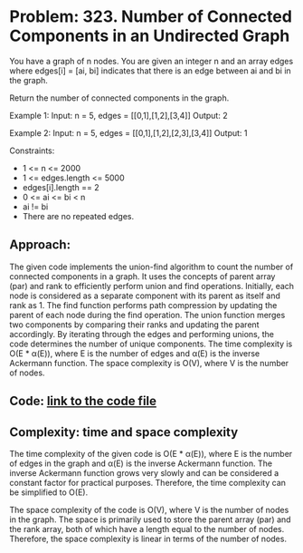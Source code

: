 # Problem: 323. Number of Connected Components in an Undirected Graph
You have a graph of n nodes. You are given an integer n and an array edges where edges[i] = [ai, bi] indicates that there is an edge between ai and bi in the graph.

Return the number of connected components in the graph. 

Example 1:
Input: n = 5, edges = [[0,1],[1,2],[3,4]]
Output: 2

Example 2:
Input: n = 5, edges = [[0,1],[1,2],[2,3],[3,4]]
Output: 1
 
Constraints:
- 1 <= n <= 2000
- 1 <= edges.length <= 5000
- edges[i].length == 2
- 0 <= ai <= bi < n
- ai != bi
- There are no repeated edges.

## Approach:
The given code implements the union-find algorithm to count the number of connected components in a graph. It uses the concepts of parent array (par) and rank to efficiently perform union and find operations. Initially, each node is considered as a separate component with its parent as itself and rank as 1. The find function performs path compression by updating the parent of each node during the find operation. The union function merges two components by comparing their ranks and updating the parent accordingly. By iterating through the edges and performing unions, the code determines the number of unique components. The time complexity is O(E * α(E)), where E is the number of edges and α(E) is the inverse Ackermann function. The space complexity is O(V), where V is the number of nodes.

## Code: [link to the code file](code.py)

## Complexity: time and space complexity
The time complexity of the given code is O(E * α(E)), 
where E is the number of edges in the graph and α(E) is the inverse Ackermann function. The inverse Ackermann function grows very slowly and can be considered a constant factor for practical purposes. Therefore, the time complexity can be simplified to O(E).

The space complexity of the code is O(V), 
where V is the number of nodes in the graph. The space is primarily used to store the parent array (par) and the rank array, both of which have a length equal to the number of nodes. Therefore, the space complexity is linear in terms of the number of nodes.